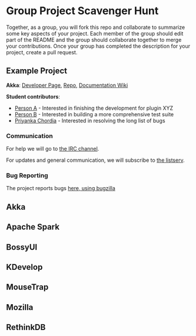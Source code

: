 # Group Project Scavenger Hunt

Together, as a group, you will fork this repo and collaborate to summarize some key aspects of your project. Each member of the group should edit part of the README and the group should collaborate together to merge your contributions. Once your group has completed the description for your project, create a pull request.

## Example Project

**Akka**: [Developer Page](http://akka.io), [Repo](https://github.com/akka/akka), [Documentation Wiki](#https://en.wikipedia.org/wiki/Akka_(toolkit))

**Student contributors**:

* [Person A](#) - Interested in finishing the development for plugin XYZ
* [Person B](#) - Interested in building a more comprehensive test suite
* [Priyanka Chordia](https://github.com/pchordia15/SoftwareEngineering) - Interested in resolving the long list of bugs

### Communication

For help we will go to [the IRC channel](#). 

For updates and general communication, we will subscribe to [the listserv](#).

### Bug Reporting

The project reports bugs [here, using bugzilla](#)

## Akka

## Apache Spark

## BossyUI

## KDevelop

## MouseTrap

## Mozilla

## RethinkDB
